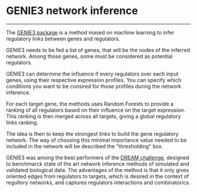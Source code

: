 
# GENIE3 network inference

---

The [GENIE3 package](https://journals.plos.org/plosone/article?id=10.1371/journal.pone.0012776) is a method mased on machine learning to infer regulatory links between genes and regulators.

GENIE3 needs to be fed a list of genes, that will be the nodes of the inferred network. Among those genes, some must be considered as potential regulators. 

GENIE3 can determine the influence if every regulators over each input genes, using their respective expression profiles. You can specify which conditions you want to be consired for those profiles during the network inference.

For each target gene, the methods uses Random Forests to provide a ranking of all regulators based on their influence on the target expression. This ranking is then merged across all targets, giving a global regulatory links ranking.

The idea is then to keep the strongest links to build the gene regulatory network. The way of choosing this minimal importance value needed to be included in the network will be described the "thresholding" box.

GENIE3 was among the best performers of the [DREAM challenge](https://www.synapse.org/#!Synapse:syn2787209/wiki/70350), designed to benchmarck state of the art network inference methods of simulated and validated biological data. The advantages of the method is that it only gives oriented edges from regulators to targets, which is desired in the context of regultory networks, and captures regulators interactions and combinatorics. 